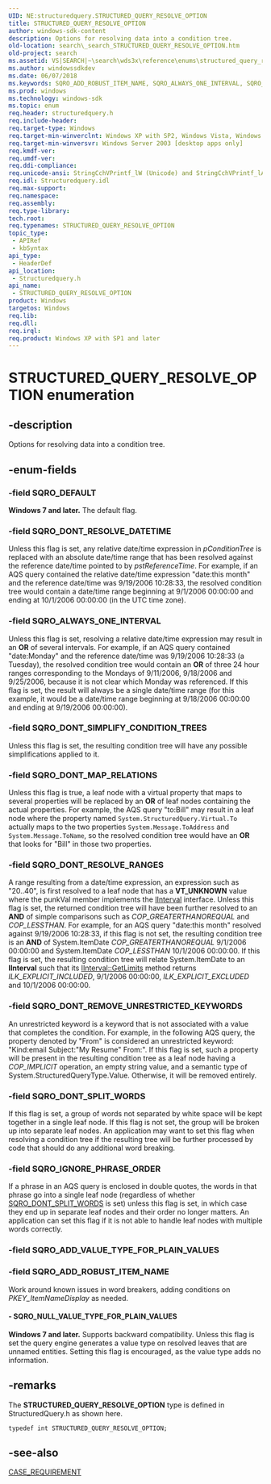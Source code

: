 ```yaml
---
UID: NE:structuredquery.STRUCTURED_QUERY_RESOLVE_OPTION
title: STRUCTURED_QUERY_RESOLVE_OPTION
author: windows-sdk-content
description: Options for resolving data into a condition tree.
old-location: search\_search_STRUCTURED_QUERY_RESOLVE_OPTION.htm
old-project: search
ms.assetid: VS|SEARCH|~\search\wds3x\reference\enums\structured_query_resolve_option.htm
ms.author: windowssdkdev
ms.date: 06/07/2018
ms.keywords: SQRO_ADD_ROBUST_ITEM_NAME, SQRO_ALWAYS_ONE_INTERVAL, SQRO_DEFAULT, SQRO_DONT_MAP_RELATIONS, SQRO_DONT_REMOVE_UNRESTRICTED_KEYWORDS, SQRO_DONT_RESOLVE_DATETIME, SQRO_DONT_RESOLVE_RANGES, SQRO_DONT_SIMPLIFY_CONDITION_TREES, SQRO_DONT_SPLIT_WORDS, SQRO_IGNORE_PHRASE_ORDER, SQRO_NULL_VALUE_TYPE_FOR_PLAIN_VALUES, STRUCTURED_QUERY_RESOLVE_OPTION, STRUCTURED_QUERY_RESOLVE_OPTION enumeration [search], _search_STRUCTURED_QUERY_RESOLVE_OPTION, search._search_STRUCTURED_QUERY_RESOLVE_OPTION, structuredquery/SQRO_ADD_ROBUST_ITEM_NAME, structuredquery/SQRO_ALWAYS_ONE_INTERVAL, structuredquery/SQRO_DEFAULT, structuredquery/SQRO_DONT_MAP_RELATIONS, structuredquery/SQRO_DONT_REMOVE_UNRESTRICTED_KEYWORDS, structuredquery/SQRO_DONT_RESOLVE_DATETIME, structuredquery/SQRO_DONT_RESOLVE_RANGES, structuredquery/SQRO_DONT_SIMPLIFY_CONDITION_TREES, structuredquery/SQRO_DONT_SPLIT_WORDS, structuredquery/SQRO_IGNORE_PHRASE_ORDER, structuredquery/SQRO_NULL_VALUE_TYPE_FOR_PLAIN_VALUES, structuredquery/STRUCTURED_QUERY_RESOLVE_OPTION
ms.prod: windows
ms.technology: windows-sdk
ms.topic: enum
req.header: structuredquery.h
req.include-header: 
req.target-type: Windows
req.target-min-winverclnt: Windows XP with SP2, Windows Vista, Windows 7 [desktop apps only]
req.target-min-winversvr: Windows Server 2003 [desktop apps only]
req.kmdf-ver: 
req.umdf-ver: 
req.ddi-compliance: 
req.unicode-ansi: StringCchVPrintf_lW (Unicode) and StringCchVPrintf_lA (ANSI)
req.idl: Structuredquery.idl
req.max-support: 
req.namespace: 
req.assembly: 
req.type-library: 
tech.root: 
req.typenames: STRUCTURED_QUERY_RESOLVE_OPTION
topic_type:
 - APIRef
 - kbSyntax
api_type:
 - HeaderDef
api_location:
 - Structuredquery.h
api_name:
 - STRUCTURED_QUERY_RESOLVE_OPTION
product: Windows
targetos: Windows
req.lib: 
req.dll: 
req.irql: 
req.product: Windows XP with SP1 and later
---
```


# STRUCTURED_QUERY_RESOLVE_OPTION enumeration


## -description


Options for resolving data into a condition tree.


## -enum-fields




### -field SQRO_DEFAULT

<b>Windows 7 and later.</b> The default flag.


### -field SQRO_DONT_RESOLVE_DATETIME

Unless this flag is set, any relative date/time expression in <i>pConditionTree</i> is replaced with an absolute date/time range that has been resolved against the reference date/time pointed to by <i>pstReferenceTime</i>. For example, if an AQS query contained the relative date/time expression "date:this month" and the reference date/time was 9/19/2006 10:28:33, the resolved condition tree would contain a date/time range beginning at 9/1/2006 00:00:00 and ending at 10/1/2006 00:00:00 (in the UTC time zone).


### -field SQRO_ALWAYS_ONE_INTERVAL

Unless this flag is set, resolving a relative date/time expression may result in an <b>OR</b> of several intervals. For example, if an AQS query contained "date:Monday" and the reference date/time was 9/19/2006 10:28:33 (a Tuesday), the resolved condition tree would contain an <b>OR</b> of three 24 hour ranges corresponding to the Mondays of 9/11/2006, 9/18/2006 and 9/25/2006, because it is not clear which Monday was referenced. If this flag is set, the result will always be a single date/time range (for this example, it would be a date/time range beginning at 9/18/2006 00:00:00 and ending at 9/19/2006 00:00:00).


### -field SQRO_DONT_SIMPLIFY_CONDITION_TREES

Unless this flag is set, the resulting condition tree will have any possible simplifications applied to it.


### -field SQRO_DONT_MAP_RELATIONS

Unless this flag is true, a leaf node with a virtual property that maps to several properties will be replaced by an <b>OR</b> of leaf nodes containing the actual properties. For example, the AQS query "to:Bill" may result in a leaf node where the property named <code>System.StructuredQuery.Virtual.To</code> actually maps to the two properties <code>System.Message.ToAddress</code> and <code>System.Message.ToName</code>, so the resolved condition tree would have an <b>OR</b> that looks for "Bill" in those two properties.


### -field SQRO_DONT_RESOLVE_RANGES

A range resulting from a date/time expression, an expression such as "20..40", is first resolved to a leaf node that has a <b>VT_UNKNOWN</b> value where the punkVal member implements the <a href="https://msdn.microsoft.com/b8a55ff7-cbe0-4f58-ad93-1a26ecf3fd7c">IInterval</a> interface. Unless this flag is set, the returned condition tree will have been further resolved to an <b>AND</b> of simple comparisons such as <i>COP_GREATERTHANOREQUAL</i> and <i>COP_LESSTHAN</i>. For example, for an AQS query "date:this month" resolved against 9/19/2006 10:28:33, if this flag is not set, the resulting condition tree is an <b>AND</b> of System.ItemDate <i>COP_GREATERTHANOREQUAL</i> 9/1/2006 00:00:00 and System.ItemDate <i>COP_LESSTHAN</i> 10/1/2006 00:00:00. If this flag is set, the resulting condition tree will relate System.ItemDate to an <b>IInterval</b> such that its <a href="https://msdn.microsoft.com/631f3ec2-cf8f-4c20-8933-c83bac4b3d58">IInterval::GetLimits</a> method returns <i>ILK_EXPLICIT_INCLUDED</i>, 9/1/2006 00:00:00, <i>ILK_EXPLICIT_EXCLUDED</i> and 10/1/2006 00:00:00.


### -field SQRO_DONT_REMOVE_UNRESTRICTED_KEYWORDS

An unrestricted keyword is a keyword that is not associated with a value that completes the condition. For example, in the following AQS query, the property denoted by "From" is considered an unrestricted keyword: "Kind:email Subject:"My Resume" From:". If this flag is set, such a property will be present in the resulting condition tree as a leaf node having a <i>COP_IMPLICIT</i> operation, an empty string value, and a semantic type of System.StructuredQueryType.Value. Otherwise, it will be removed entirely.


### -field SQRO_DONT_SPLIT_WORDS

If this flag is set, a group of words not separated by white space will be kept together in a single leaf node. If this flag is not set, the group will be broken up into separate leaf nodes. An application may want to set this flag when resolving a condition tree if the resulting tree will be further processed by code that should do any additional word breaking.


### -field SQRO_IGNORE_PHRASE_ORDER

If a phrase in an AQS query is enclosed in double quotes, the words in that phrase go into a single leaf node (regardless of whether <a href="https://msdn.microsoft.com/5eec3f58-745a-4e84-adaa-a88ae3621a6a">SQRO_DONT_SPLIT_WORDS</a> is set) unless this flag is set, in which case they end up in separate leaf nodes and their order no longer matters. An application can set this flag if it is not able to handle leaf nodes with multiple words correctly.


### -field SQRO_ADD_VALUE_TYPE_FOR_PLAIN_VALUES


### -field SQRO_ADD_ROBUST_ITEM_NAME

Work around known issues in word breakers, adding conditions on <i>PKEY_ItemNameDisplay</i> as needed.


#### - SQRO_NULL_VALUE_TYPE_FOR_PLAIN_VALUES

<b>Windows 7 and later.</b> Supports backward compatibility. Unless this flag is set the query engine generates a value type on resolved leaves that are unnamed entities. Setting this flag is encouraged, as the value type adds no information.


## -remarks



The <b>STRUCTURED_QUERY_RESOLVE_OPTION</b> type is defined in StructuredQuery.h as shown here.

            

<pre class="syntax" xml:space="preserve"><code>typedef int STRUCTURED_QUERY_RESOLVE_OPTION;</code></pre>



## -see-also




<a href="https://msdn.microsoft.com/24b06269-ae03-4c98-b208-7ba6b29ad65c">CASE_REQUIREMENT</a>
 

 

